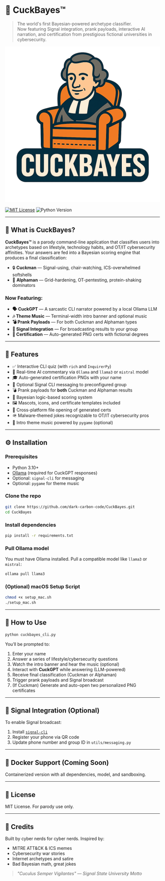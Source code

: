 # 🧠 CuckBayes™

> The world's first Bayesian-powered archetype classifier.  
> Now featuring Signal integration, prank payloads, interactive AI narration, and certification from prestigious fictional universities in cybersecurity.

![CuckBayes Icon](assets/cuckbayes.png)

[![MIT License](https://img.shields.io/badge/license-MIT-blue.svg)](LICENSE)
![Python Version](https://img.shields.io/badge/python-3.10%2B-blue)

---

## 🤖 What is CuckBayes?
**CuckBayes™** is a parody command-line application that classifies users into archetypes based on lifestyle, technology habits, and OT/IT cybersecurity affinities. Your answers are fed into a Bayesian scoring engine that produces a final classification:

- 🔒 **Cuckman** — Signal-using, chair-watching, ICS-overwhelmed softshells  
- 💪 **Alphaman** — Grid-hardening, OT-pentesting, protein-shaking dominators

### Now Featuring:
- **🗣️ CuckGPT** — A sarcastic CLI narrator powered by a local Ollama LLM
- **🎶 Theme Music** — Terminal-width intro banner and optional music
- **💣 Prank Payloads** — For both Cuckman and Alphaman types
- **📡 Signal Integration** — For broadcasting results to your group
- **📜 Certification** — Auto-generated PNG certs with fictional degrees

---

## 🧰 Features
- ✅ Interactive CLI quiz (with `rich` and `InquirerPy`)
- 🤖 Real-time AI commentary via `Ollama` and `llama3` or `mistral` model
- 🎓 Auto-generated certification PNGs with your name
- 📡 Optional Signal CLI messaging to preconfigured group
- 💣 Prank payloads for **both** Cuckman and Alphaman results
- 🧠 Bayesian logic-based scoring system
- 🖼️ Mascots, icons, and certificate templates included
- 📂 Cross-platform file opening of generated certs
- 🪖 Malware-themed jokes recognizable to OT/IT cybersecurity pros
- 🎵 Intro theme music powered by `pygame` (optional)

---

## ⚙️ Installation

### Prerequisites
- Python 3.10+
- [Ollama](https://ollama.com/) (required for CuckGPT responses)
- Optional: `signal-cli` for messaging
- Optional: `pygame` for theme music

### Clone the repo
```bash
git clone https://github.com/dark-carbon-code/CuckBayes.git
cd CuckBayes
````

### Install dependencies

```bash
pip install -r requirements.txt
```

### Pull Ollama model

You must have Ollama installed. Pull a compatible model like `llama3` or `mistral`:

```bash
ollama pull llama3
```

### (Optional) macOS Setup Script

```bash
chmod +x setup_mac.sh
./setup_mac.sh
```

---

## 🧪 How to Use

```bash
python cuckbayes_cli.py
```

You’ll be prompted to:

1. Enter your name
2. Answer a series of lifestyle/cybersecurity questions
3. Watch the intro banner and hear the music (optional)
4. Interact with **CuckGPT** while answering (LLM-powered)
5. Receive final classification (Cuckman or Alphaman)
6. Trigger prank payloads and Signal broadcast
7. (If Cuckman) Generate and auto-open two personalized PNG certificates

---

## 📡 Signal Integration (Optional)

To enable Signal broadcast:

1. Install [`signal-cli`](https://github.com/AsamK/signal-cli)
2. Register your phone via QR code
3. Update phone number and group ID in `utils/messaging.py`

---

## 🐳 Docker Support (Coming Soon)

Containerized version with all dependencies, model, and sandboxing.

---

## 📜 License

MIT License. For parody use only.

---

## 🙌 Credits

Built by cyber nerds for cyber nerds. Inspired by:

* MITRE ATT\&CK & ICS memes
* Cybersecurity war stories
* Internet archetypes and satire
* Bad Bayesian math, great jokes

> *"Cuculus Semper Vigilantes" — Signal State University Motto*




